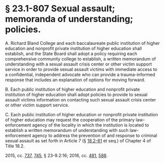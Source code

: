 # § 23.1-807 Sexual assault; memoranda of understanding; policies.

<p>A. Richard Bland College and each baccalaureate public institution of higher education and nonprofit private institution of higher education shall establish, and the State Board shall adopt a policy requiring each comprehensive community college to establish, a written memorandum of understanding with a sexual assault crisis center or other victim support service in order to provide sexual assault victims with immediate access to a confidential, independent advocate who can provide a trauma-informed response that includes an explanation of options for moving forward.</p><p>B. Each public institution of higher education and nonprofit private institution of higher education shall adopt policies to provide to sexual assault victims information on contacting such sexual assault crisis center or other victim support service.</p><p>C. Each public institution of higher education or nonprofit private institution of higher education may request the cooperation of the primary law-enforcement agency of the locality in which the institution is located to establish a written memorandum of understanding with such law-enforcement agency to address the prevention of and response to criminal sexual assault as set forth in Article 7 (§ <a href='http://law.lis.virginia.gov/vacode/18.2-61/'>18.2-61</a> et seq.) of Chapter 4 of Title 18.2.</p><p>2015, cc. <a href='http://lis.virginia.gov/cgi-bin/legp604.exe?151+ful+CHAP0737'>737</a>, <a href='http://lis.virginia.gov/cgi-bin/legp604.exe?151+ful+CHAP0745'>745</a>, § 23-9.2:16; 2016, cc. <a href='http://lis.virginia.gov/cgi-bin/legp604.exe?161+ful+CHAP0481'>481</a>, <a href='http://lis.virginia.gov/cgi-bin/legp604.exe?161+ful+CHAP0588'>588</a>.</p>